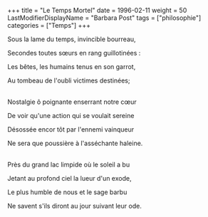 +++
title = "Le Temps Mortel"
date = 1996-02-11
weight = 50
LastModifierDisplayName = "Barbara Post"
tags = ["philosophie"]
categories = ["Temps"]
+++

Sous la lame du temps, invincible bourreau,

Secondes toutes sœurs en rang guillotinées :

Les bêtes, les humains tenus en son garrot,

Au tombeau de l'oubli victimes destinées;

 \
Nostalgie ô poignante enserrant notre cœur

De voir qu'une action qui se voulait sereine

Désossée encor tôt par l'ennemi vainqueur

Ne sera que poussière à l'asséchante haleine.

 \
Près du grand lac limpide où le soleil a bu

Jetant au profond ciel la lueur d'un exode,

Le plus humble de nous et le sage barbu

Ne savent s'ils diront au jour suivant leur ode.
